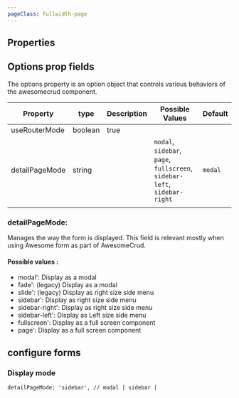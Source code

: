 ```yaml
---
pageClass: fullwidth-page
---
```


 ## Properties


<ClientOnly>
<ComponentDoc :component="'AwesomeCrud'" />
</ClientOnly>



## Options prop fields

The options property is an option object that controls various behaviors of the awesomecrud component.

| Property       | type    | Description | Possible Values                                                           | Default |
|----------------|---------|-------------|---------------------------------------------------------------------------|---------|
| useRouterMode  | boolean | true        |                                                                           |         |
| detailPageMode | string  |             | `modal`, `sidebar`, `page`, `fullscreen`, `sidebar-left`, `sidebar-right` | `modal` |
|                |         |             |                                                                           |         |


###  detailPageMode:

Manages the way the form is displayed. This field is relevant mostly when using Awesome form as part of AwesomeCrud.

####  Possible values :

- modal': Display as a modal
- fade': (legacy)  Display as a modal
- slide': (legacy)  Display as right size side menu
- sidebar':   Display as right size side menu
- sidebar-right':   Display as right size side menu
- sidebar-left':  Display as Left size side menu
- fullscreen':   Display as a full screen component
- page':   Display as a full screen component



 ## configure forms


 ### Display mode

   `detailPageMode: 'sidebar', // modal | sidebar | `


